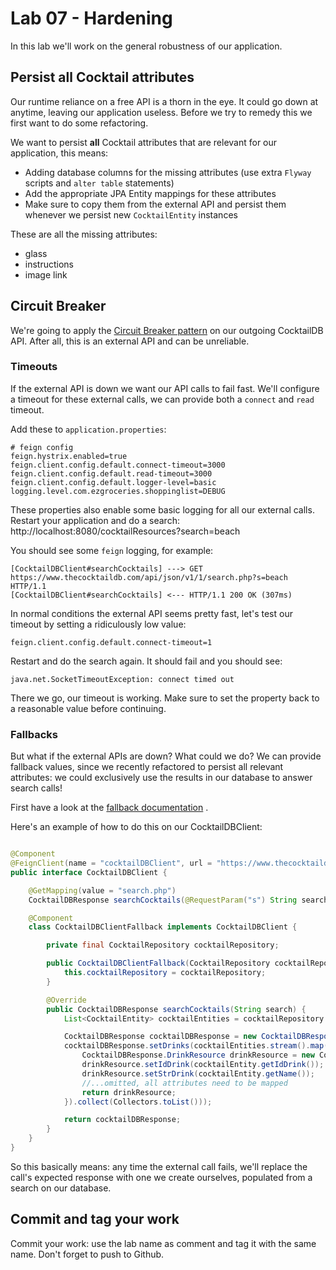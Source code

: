 # Lab 07 - Hardening

In this lab we'll work on the general robustness of our application.

## Persist all Cocktail attributes

Our runtime reliance on a free API is a thorn in the eye. It could go down at anytime, leaving our application useless.
Before we try to remedy this we first want to do some refactoring.

We want to persist **all** Cocktail attributes that are relevant for our application, this means:

* Adding database columns for the missing attributes (use extra ``Flyway`` scripts and ``alter table`` statements)
* Add the appropriate JPA Entity mappings for these attributes
* Make sure to copy them from the external API and persist them whenever we persist new ``CocktailEntity`` instances

These are all the missing attributes:

* glass
* instructions
* image link

## Circuit Breaker

We're going to apply the [Circuit Breaker pattern](https://en.wikipedia.org/wiki/Circuit_breaker_design_pattern) on our
outgoing CocktailDB API. After all, this is an external API and can be unreliable.

### Timeouts

If the external API is down we want our API calls to fail fast. We'll configure a timeout for these external calls, we
can provide both a ``connect`` and ``read`` timeout.

Add these to ``application.properties``:

```properties
# feign config
feign.hystrix.enabled=true
feign.client.config.default.connect-timeout=3000
feign.client.config.default.read-timeout=3000
feign.client.config.default.logger-level=basic
logging.level.com.ezgroceries.shoppinglist=DEBUG
```

These properties also enable some basic logging for all our external calls. Restart your application and do a
search: http://localhost:8080/cocktailResources?search=beach

You should see some ``feign`` logging, for example:

```
[CocktailDBClient#searchCocktails] ---> GET https://www.thecocktaildb.com/api/json/v1/1/search.php?s=beach HTTP/1.1
[CocktailDBClient#searchCocktails] <--- HTTP/1.1 200 OK (307ms)
```

In normal conditions the external API seems pretty fast, let's test our timeout by setting a ridiculously low value:

```properties
feign.client.config.default.connect-timeout=1
```

Restart and do the search again. It should fail and you should see:

```
java.net.SocketTimeoutException: connect timed out
```

There we go, our timeout is working. Make sure to set the property back to a reasonable value before continuing.

### Fallbacks

But what if the external APIs are down? What could we do? We can provide fallback values, since we recently refactored
to persist all relevant attributes: we could exclusively use the results in our database to answer search calls!

First have a look at
the [fallback documentation](https://cloud.spring.io/spring-cloud-netflix/multi/multi_spring-cloud-feign.html#spring-cloud-feign-hystrix-fallback)
.

Here's an example of how to do this on our CocktailDBClient:

```java

@Component
@FeignClient(name = "cocktailDBClient", url = "https://www.thecocktaildb.com/api/json/v1/1", fallback = CocktailDBClient.CocktailDBClientFallback.class)
public interface CocktailDBClient {

    @GetMapping(value = "search.php")
    CocktailDBResponse searchCocktails(@RequestParam("s") String search);

    @Component
    class CocktailDBClientFallback implements CocktailDBClient {

        private final CocktailRepository cocktailRepository;

        public CocktailDBClientFallback(CocktailRepository cocktailRepository) {
            this.cocktailRepository = cocktailRepository;
        }

        @Override
        public CocktailDBResponse searchCocktails(String search) {
            List<CocktailEntity> cocktailEntities = cocktailRepository.findByNameContainingIgnoreCase(search);

            CocktailDBResponse cocktailDBResponse = new CocktailDBResponse();
            cocktailDBResponse.setDrinks(cocktailEntities.stream().map(cocktailEntity -> {
                CocktailDBResponse.DrinkResource drinkResource = new CocktailDBResponse.DrinkResource();
                drinkResource.setIdDrink(cocktailEntity.getIdDrink());
                drinkResource.setStrDrink(cocktailEntity.getName());
                //...omitted, all attributes need to be mapped
                return drinkResource;
            }).collect(Collectors.toList()));

            return cocktailDBResponse;
        }
    }
}
``` 

So this basically means: any time the external call fails, we'll replace the call's expected response with one we create
ourselves, populated from a search on our database.

## Commit and tag your work

Commit your work: use the lab name as comment and tag it with the same name. Don't forget to push to Github.